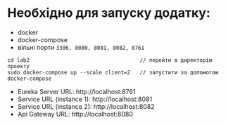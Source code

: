# Необхідно для запуску додатку:

- docker
- docker-compose
- вільні порти ```3306, 8080, 8081, 8082, 8761```

```
cd lab2                                   // перейти в директорію проекту
sudo docker-compose up --scale client=2   // запустити за допомогою docker-compose
```

 - Eureka Server URL: http://localhost:8761
 - Service URL (instance 1): http://localhost:8081
 - Service URL (instance 2): http://localhost:8082
 - Api Gateway URL: http://localhost:8080